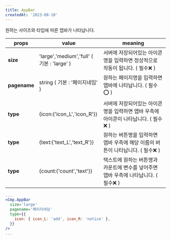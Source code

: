 ```yaml
---
title: AppBar
createdAt: '2023-08-10'
---
```


원하는 사이즈와 타입에 따른 앱바가 나타납니다.

| props        | value                                      | meaning                                                                              |
| ------------ | ------------------------------------------ | ------------------------------------------------------------------------------------ |
| **size**     | 'large','medium','full' ( 기본 : 'large' ) | 서버에 저장되어있는 아이콘 명을 입력하면 정상적으로 작동이 됩니다. ( 필수❌ )        |
| **pagename** | string ( 기본 : '페이지네임' )             | 원하는 페이지명을 입력하면 앱바에 나타납니다. ( 필수⭕ )                             |
| **type**     | {icon:{'icon_L','icon_R'}}                 | 서버에 저장되어있는 아이콘 명을 입력하면 앱바 우측에 아이콘이 나타납니다. ( 필수❌ ) |
| **type**     | {text:{'text_L','text_R'}}                 | 원하는 버튼명을 입력하면 앱바 우측에 해당 이름의 버튼이 나타납니다. ( 필수❌ )       |
| **type**     | {count:{'count','text'}}                   | 텍스트에 원하는 버튼명과 카운트에 변수를 넣어주면 앱바 우측에 나타납니다. ( 필수❌ ) |

```jsx
...
<Cmp.AppBar
  size='large'
  pagename='페이지네임'
  type={{
    icon: { icon_L: 'add', icon_R: 'notice' },
  }}
/>
...
```
